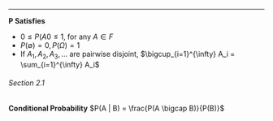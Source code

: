 ***
**P Satisfies**
* $0 \le P(A0 \le 1$, for any $A \in F$ 
* $P(\emptyset) = 0, P(\Omega) = 1$
* If $A_1, A_2, A_3, ...$ are pairwise disjoint, $\bigcup_{i=1}^{\infty} A_i = \sum_{i=1}^{\infty} A_i$

###### Section 2.1
**Conditional Probability**
$P(A | B) = \frac{P(A \bigcap B)}{P(B)}$


